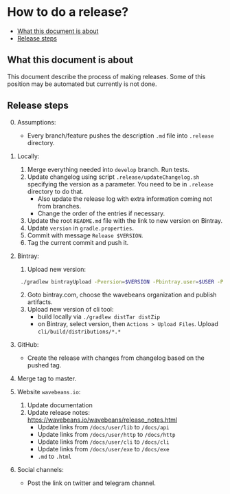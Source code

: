 # How to do a release?

<!-- START doctoc generated TOC please keep comment here to allow auto update -->
<!-- DON'T EDIT THIS SECTION, INSTEAD RE-RUN doctoc TO UPDATE -->


- [What this document is about](#what-this-document-is-about)
- [Release steps](#release-steps)

<!-- END doctoc generated TOC please keep comment here to allow auto update -->

## What this document is about

This document describe the process of making releases. Some of this position may be automated but currently is not done.

## Release steps

0. Assumptions:

    * Every branch/feature pushes the description `.md` file into `.release` directory.

1. Locally:

    1. Merge everything needed into `develop` branch. Run tests.
    2. Update changelog using script `.release/updateChangelog.sh` specifying the version as a parameter. You need to be in `.release` directory to do that.
        * Also update the release log with extra information coming not from branches.
        * Change the order of the entries if necessary. 
    3. Update the root `README.md` file with the link to new version on Bintray.
    4. Update `version` in `gradle.properties`.
    5. Commit with message `Release $VERSION`.
    6. Tag the current commit and push it.

2. Bintray:
    1. Upload new version:
    ```bash
     ./gradlew bintrayUpload -Pversion=$VERSION -Pbintray.user=$USER -Pbintray.key=$KEY
    ```
    2. Goto bintray.com, choose the wavebeans organization and publish artifacts.
    3. Upload new version of cli tool:
        * build locally via `./gradlew distTar distZip`
        * on Bintray, select version, then `Actions > Upload Files`. Upload `cli/build/distributions/*.*`

3. GitHub:
    * Create the release with changes from changelog based on the pushed tag.

4. Merge tag to master.

5. Website `wavebeans.io`:
    1. Update documentation
    2. Update release notes: https://wavebeans.io/wavebeans/release_notes.html
        * Update links from `/docs/user/lib` to `/docs/api`
        * Update links from `/docs/user/http` to `/docs/http`
        * Update links from `/docs/user/cli` to `/docs/cli`
        * Update links from `/docs/user/exe` to `/docs/exe`
        * `.md` to `.html`

6. Social channels:
    * Post the link on twitter and telegram channel.